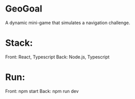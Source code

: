 # GeoGoal
A dynamic mini-game that simulates a navigation challenge. 

# Stack:
Front: React, Typescript
Back: Node.js, Typescript

# Run:
Front: npm start
Back: npm run dev
